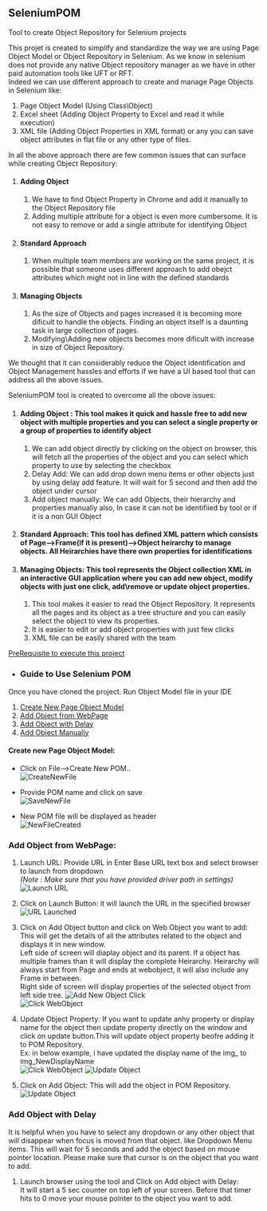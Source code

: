 ## SeleniumPOM
Tool to create Object Repository for Selenium projects

This projet is created to simplify and standardize the way we are using Page Object Model or Object Repository in Selenium. As we know in selenium does not provide any native Object repository manager as we have in other paid automation tools like UFT or RFT.  
Indeed we can use different approach to create and manage Page Objects in Selenium like:  
1. Page Object Model (Using Class\Object)
2. Excel sheet (Adding Object Property to Excel and read it while execution)
3. XML file (Adding Object Properties in XML format)
or any you can save object attributes in flat file or any other type of files.

In all the above approach there are few common issues that can surface while creating Object Repository:
1. #### Adding Object
   1. We have to find Object Property in Chrome and add it manually to the Object Repository file
   2. Adding multiple attribute for a object is even more cumbersome. It is not easy to remove or add a single attribute for identifying Object
2. #### Standard Approach
   1. When multiple team members are working on the same project, it is possible that someone uses different approach to add obejct attributes which might not in line with the defined standards
3. #### Managing Objects
   1. As the size of Objects and pages increased it is becoming more dificult to handle the objects. Finding an object itself is a daunting task in large collection of pages. 
   2. Modifying\Adding new objects becomes more dificult with increase in size of Object Repository.

We thought that it can considerably reduce the Object identification and Object Management hassles and efforts if we have a UI based tool that can address all the above issues.

SeleniumPOM tool is created to overcome all the obove issues:
1. #### Adding Object : This tool makes it quick and hassle free to add new object with multiple properties and you can select a single property or a group of properties to identify object
   1. We can add object directly by clicking on the object on browser, this will fetch all the properties of the object and you can select which property to use by selecting the checkbox
   2. Delay Add: We can add drop down menu items or other objects just by using delay add feature. It will wait for 5 second and then add the object under cursor
   3. Add object manually: We can add Objects, their hierarchy and properties manually also, In case it can not be identifiied by tool or if it is a non GUI Object
   
2. #### Standard Approach: This tool has defined XML pattern which consists of Page-->Frame(if it is present)-->Object heirarchy to manage objects. All Heirarchies have there own properties for identifications

3. #### Managing Objects: This tool represents the Object collection XML in an interactive GUI application where you can add new object, modify objects with just one click, add\remove or update object properties.
   1. This tool makes it easier to read the Object Repository. It represents all the pages and its object as a tree structure and you can easily select the object to view its properties.
   2. It is easier to edit or add object properties with just few clicks
   3. XML file can be easily shared with the team
   



[PreRequisite to execute this project](./PreRequisite.md)

* ### Guide to Use Selenium POM
Once you have cloned the project. Run Object Model file in your IDE

1. [Create New Page Object Model](#Create-new-Page-Object-Model)  
2. [Add Object from WebPage](#Add-Object-from-WebPage)
3. [Add Object with Delay](#Add-Object-with-Delay)
4. [Add Object Manually](#Add-Object-Manually)


#### Create new Page Object Model:
*   Click on File-->Create New POM..  
![CreateNewFile](https://github.com/jitendermaan/SeleniumPOM-Executable/blob/master/images/CreateNewFile.jpg)  

*   Provide POM name and click on save  
![SaveNewFile](https://github.com/jitendermaan/SeleniumPOM-Executable/blob/master/images/CreateNewFileSave.jpg)  

*   New POM file will be displayed as header  
![NewFileCreated](https://github.com/jitendermaan/SeleniumPOM-Executable/blob/master/images/CreatedNewFile.jpg)  

### Add Object from WebPage:
1. Launch URL: Provide URL in Enter Base URL text box and select browser to launch from dropdown  
   *(Note : Make sure that you have provided driver path in settings)*
  ![Launch URL](https://github.com/jitendermaan/SeleniumPOM-Executable/blob/master/images/LaunchURL.jpg) 

2. Click on Launch Button: it will launch the URL in the specified browser
    ![URL Launched](https://github.com/jitendermaan/SeleniumPOM-Executable/blob/master/images/URLOpened.jpg)
   
3. Click on Add Object button and click on Web Object you want to add: This will get the details of all the attributes related to the object and displays it in new window.  
Left side of screen will diaplay object and its parent.
If a object has multiple frames than it will display the complete Heirarchy.
Heirarchy will always start from Page and ends at webobject, it will also include any Frame in between.    
Right side of screen will display properties of the selected object from left side tree.
    ![Add New Object Click](https://github.com/jitendermaan/SeleniumPOM-Executable/blob/master/images/AddNewObjectClick.jpg)  
    ![Click WebObject](https://github.com/jitendermaan/SeleniumPOM-Executable/blob/master/images/ClickOnWebObject.jpg)

4. Update Object Property: If you want to update anhy property or display name for the object then update property directly on the window and click on update button.This will update object property beofre adding it to POM Repository.  
Ex: in below example, i have updated the display name of the img_ to img_NewDisplayName  
![Click WebObject](https://github.com/jitendermaan/SeleniumPOM-Executable/blob/master/images/ClickOnWebObject.jpg)
![Update Object](https://github.com/jitendermaan/SeleniumPOM-Executable/blob/master/images/UpdateNewAddedObjectProperties.jpg)

5. Click on Add Object: This will add the object in POM Repository.
![Update Object](https://github.com/jitendermaan/SeleniumPOM-Executable/blob/master/images/ObjectAdded.jpg)

### Add Object with Delay
It is helpful when you have to select any dropdown or any other object that will disappear when focus is moved from that object. like Dropdown Menu items. This will wait for 5 seconds and add the object based on mouse pointer location. Please make sure that cursor is on the object that you want to add.

1. Launch browser using the tool and Click on Add object with Delay:   
It will start a 5 sec counter on top left of your screen. Before that timer hits to 0 move your mouse pointer to the object you want to add.

